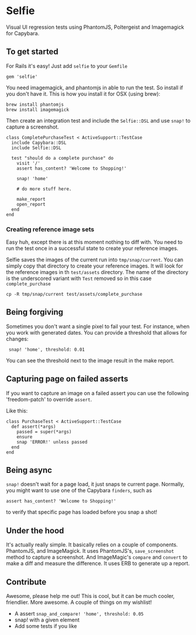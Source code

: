 # Selfie

Visual UI regression tests using PhantomJS, Poltergeist and Imagemagick for Capybara.

## To get started

For Rails it's easy! Just add `selfie` to your `Gemfile`

```
gem 'selfie'
```

You need imagemagick, and phantomjs in able to run the test. So install if you don't have it. This is how you install it for OSX (using brew):

```
brew install phantomjs
brew install imagemagick
```

Then create an integration test and include the `Selfie::DSL` and use `snap!` to capture a screenshot.

```
class CompletePurchaseTest < ActiveSupport::TestCase
  include Capybara::DSL
  include Selfie::DSL

  test "should do a complete purchase" do
    visit '/'
    assert has_content? 'Welcome to Shopping!'

    snap! 'home'

    # do more stuff here.

    make_report
    open_report
  end
end
```

### Creating reference image sets

Easy huh, except there is at this moment nothing to diff with. You need to run
the test once in a successful state to create your reference images.

Selfie saves the images of the current run into `tmp/snap/current`. You can simply copy
that directory to create your reference images. It will look for the reference images in th `test/assets` directory. The name of the directory is the underscored variant with `Test` removed so in this case `complete_purchase`

```
cp -R tmp/snap/current test/assets/complete_purchase
```

## Being forgiving

Sometimes you don't want a single pixel to fail your test. For instance, when you work
with generated dates. You can provide a threshold that allows for changes:

```
 snap! 'home', threshold: 0.01
```

You can see the threshold next to the image result in the make report.

## Capturing page on failed asserts

If you want to capture an image on a failed assert you can use the following 'freedom-patch' to override `assert`.

Like this:

```
class PurchaseTest < ActiveSupport::TestCase
  def assert(*args)
    passed = super(*args)
    ensure
    snap 'ERROR!' unless passed
  end
end
```

## Being async

`snap!` doesn't wait for a page load, it just snaps te current page. Normally, you might want to use one of the Capybara `finders`, such as

```
assert has_content? 'Welcome to Shopping!'
```

to verify that specific page has loaded before you snap a shot!

## Under the hood

It's actually really simple. It basically relies on a couple of components. PhantomJS, and ImageMagick. It uses PhantomJS's, `save_screenshot` method to capture a screenshot. And ImageMagic's `compare` and `convert` to make a diff and measure the difference. It uses ERB to generate up a report.

## Contribute

Awesome, please help me out! This is cool, but it can be much cooler, friendlier. More awesome. A couple of things on my wishlist!

- A assert `snap_and_compare! 'home', threshold: 0.05`
- snap! with a given element
- Add some tests if you like
